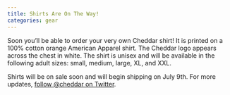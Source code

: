 ```yaml
---
title: Shirts Are On The Way!
categories: gear
---
```


Soon you’ll be able to order your very own Cheddar shirt! It is printed on a 100% cotton orange American Apparel shirt. The Cheddar logo appears across the chest in white. The shirt is unisex and will be available in the following adult sizes: small, medium, large, XL, and XXL.

Shirts will be on sale soon and will begin shipping on July 9th. For more updates, [follow @cheddar on Twitter](https://twitter.com/cheddar).
